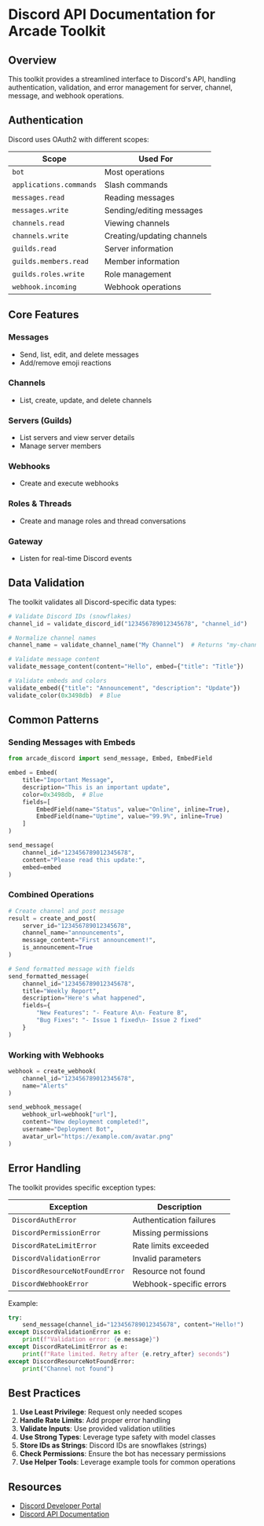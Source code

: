 # Discord API Documentation for Arcade Toolkit

## Overview

This toolkit provides a streamlined interface to Discord's API, handling authentication, validation, and error management for server, channel, message, and webhook operations.

## Authentication

Discord uses OAuth2 with different scopes:

| Scope | Used For |
| --- | --- |
| `bot` | Most operations |
| `applications.commands` | Slash commands |
| `messages.read` | Reading messages |
| `messages.write` | Sending/editing messages |
| `channels.read` | Viewing channels |
| `channels.write` | Creating/updating channels |
| `guilds.read` | Server information |
| `guilds.members.read` | Member information |
| `guilds.roles.write` | Role management |
| `webhook.incoming` | Webhook operations |

## Core Features

### Messages
- Send, list, edit, and delete messages
- Add/remove emoji reactions

### Channels
- List, create, update, and delete channels

### Servers (Guilds)
- List servers and view server details
- Manage server members

### Webhooks
- Create and execute webhooks

### Roles & Threads
- Create and manage roles and thread conversations

### Gateway
- Listen for real-time Discord events

## Data Validation

The toolkit validates all Discord-specific data types:

```python
# Validate Discord IDs (snowflakes)
channel_id = validate_discord_id("123456789012345678", "channel_id")

# Normalize channel names
channel_name = validate_channel_name("My Channel")  # Returns "my-channel"

# Validate message content
validate_message_content(content="Hello", embed={"title": "Title"})

# Validate embeds and colors
validate_embed({"title": "Announcement", "description": "Update"})
validate_color(0x3498db)  # Blue
```

## Common Patterns

### Sending Messages with Embeds

```python
from arcade_discord import send_message, Embed, EmbedField

embed = Embed(
    title="Important Message",
    description="This is an important update",
    color=0x3498db,  # Blue
    fields=[
        EmbedField(name="Status", value="Online", inline=True),
        EmbedField(name="Uptime", value="99.9%", inline=True)
    ]
)

send_message(
    channel_id="123456789012345678",
    content="Please read this update:",
    embed=embed
)
```

### Combined Operations

```python
# Create channel and post message
result = create_and_post(
    server_id="123456789012345678",
    channel_name="announcements",
    message_content="First announcement!",
    is_announcement=True
)

# Send formatted message with fields
send_formatted_message(
    channel_id="123456789012345678",
    title="Weekly Report",
    description="Here's what happened",
    fields={
        "New Features": "- Feature A\n- Feature B",
        "Bug Fixes": "- Issue 1 fixed\n- Issue 2 fixed"
    }
)
```

### Working with Webhooks

```python
webhook = create_webhook(
    channel_id="123456789012345678",
    name="Alerts"
)

send_webhook_message(
    webhook_url=webhook["url"],
    content="New deployment completed!",
    username="Deployment Bot",
    avatar_url="https://example.com/avatar.png"
)
```

## Error Handling

The toolkit provides specific exception types:

| Exception | Description |
| --- | --- |
| `DiscordAuthError` | Authentication failures |
| `DiscordPermissionError` | Missing permissions |
| `DiscordRateLimitError` | Rate limits exceeded |
| `DiscordValidationError` | Invalid parameters |
| `DiscordResourceNotFoundError` | Resource not found |
| `DiscordWebhookError` | Webhook-specific errors |

Example:

```python
try:
    send_message(channel_id="123456789012345678", content="Hello!")
except DiscordValidationError as e:
    print(f"Validation error: {e.message}")
except DiscordRateLimitError as e:
    print(f"Rate limited. Retry after {e.retry_after} seconds")
except DiscordResourceNotFoundError:
    print("Channel not found")
```

## Best Practices

1. **Use Least Privilege**: Request only needed scopes
2. **Handle Rate Limits**: Add proper error handling
3. **Validate Inputs**: Use provided validation utilities
4. **Use Strong Types**: Leverage type safety with model classes
5. **Store IDs as Strings**: Discord IDs are snowflakes (strings)
6. **Check Permissions**: Ensure the bot has necessary permissions
7. **Use Helper Tools**: Leverage example tools for common operations

## Resources

- [Discord Developer Portal](https://discord.com/developers/applications)
- [Discord API Documentation](https://discord.com/developers/docs)
